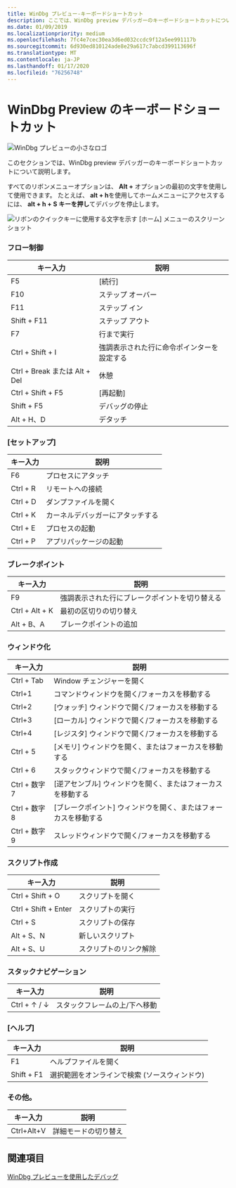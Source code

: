 ```yaml
---
title: WinDbg プレビュー-キーボードショートカット
description: ここでは、WinDbg preview デバッガーのキーボードショートカットについて説明します。
ms.date: 01/09/2019
ms.localizationpriority: medium
ms.openlocfilehash: 7fc4e7cec30ea3d6ed032ccdc9f12a5ee991117b
ms.sourcegitcommit: 6d930ed810124ade8e29a617c7abcd399113696f
ms.translationtype: MT
ms.contentlocale: ja-JP
ms.lasthandoff: 01/17/2020
ms.locfileid: "76256748"
---
```

# <a name="windbg-preview-keyboard-shortcuts"></a>WinDbg Preview のキーボードショートカット

![WinDbg プレビューの小さなロゴ](images/windbgx-preview-logo.png)

このセクションでは、WinDbg preview デバッガーのキーボードショートカットについて説明します。

すべてのリボンメニューオプションは、 **Alt +** オプションの最初の文字を使用して使用できます。 たとえば、 **alt + h**を使用してホームメニューにアクセスするには、 **alt + h + S キーを押し**てデバッグを停止します。

![リボンのクイックキーに使用する文字を示す [ホーム] メニューのスクリーンショット](images/windbgx-ribbon-home-menu-alt-keys.png)

### <a name="flow-control"></a>フロー制御

| キー入力     | 説明             |
| ------------- |-------------------------|
 F5 | [続行]
F10     | ステップ オーバー
F11     | ステップ イン
Shift + F11   |   ステップ アウト
F7      | 行まで実行
Ctrl + Shift + I    |   強調表示された行に命令ポインターを設定する
Ctrl + Break または Alt + Del   |   休憩
Ctrl + Shift + F5   |   [再起動]
Shift + F5    |   デバッグの停止
Alt + H、D     | デタッチ

### <a name="setup"></a>[セットアップ]

| キー入力     | 説明             |
| ------------- |-------------------------|
F6      |   プロセスにアタッチ
Ctrl + R      |       リモートへの接続
Ctrl + D      |       ダンプファイルを開く
Ctrl + K      |       カーネルデバッガーにアタッチする
Ctrl + E      |       プロセスの起動
Ctrl + P      |       アプリパッケージの起動

### <a name="breakpoints"></a>ブレークポイント

| キー入力     | 説明             |
| ------------- |-------------------------|  
F9          |  強調表示された行にブレークポイントを切り替える
Ctrl + Alt + K      |   最初の区切りの切り替え
Alt + B、A         |  ブレークポイントの追加

### <a name="windowing"></a>ウィンドウ化

| キー入力     | 説明             |
| ------------- |-------------------------|
Ctrl + Tab        |       Window チェンジャーを開く
Ctrl+1      |       コマンドウィンドウを開く/フォーカスを移動する
Ctrl+2      |       [ウォッチ] ウィンドウで開く/フォーカスを移動する
Ctrl+3      |       [ローカル] ウィンドウで開く/フォーカスを移動する
Ctrl+4      |       [レジスタ] ウィンドウで開く/フォーカスを移動する
Ctrl + 5      |       [メモリ] ウィンドウを開く、またはフォーカスを移動する
Ctrl + 6      |       スタックウィンドウで開く/フォーカスを移動する
Ctrl + 数字 7      |       [逆アセンブル] ウィンドウを開く、またはフォーカスを移動する
Ctrl + 数字 8      |       [ブレークポイント] ウィンドウを開く、またはフォーカスを移動する
Ctrl + 数字 9      |       スレッドウィンドウで開く/フォーカスを移動する

### <a name="scripting"></a>スクリプト作成

| キー入力      | 説明             |
| -------------- |-------------------------|
Ctrl + Shift + O     |      スクリプトを開く
Ctrl + Shift + Enter |      スクリプトの実行
Ctrl + S           |      スクリプトの保存
Alt + S、N          |      新しいスクリプト
Alt + S、U          |      スクリプトのリンク解除

### <a name="stack-navigation"></a>スタックナビゲーション

| キー入力     | 説明             |
| ------------- |-------------------------|
Ctrl + ↑ / ↓      |   スタックフレームの上/下へ移動

### <a name="help"></a>[ヘルプ]

| キー入力     | 説明             |
| ------------- |-------------------------|
F1              |       ヘルプファイルを開く
Shift + F1        |       選択範囲をオンラインで検索 (ソースウィンドウ)

### <a name="misc"></a>その他。  

| キー入力     | 説明             |
| ------------- |-------------------------|
Ctrl+Alt+V      |       詳細モードの切り替え

## <a name="see-also"></a>関連項目

[WinDbg プレビューを使用したデバッグ](debugging-using-windbg-preview.md)
